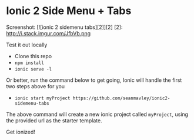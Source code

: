 # Ionic 2 Side Menu + Tabs

Screenshot:
[![ionic 2 sidemenu tabs][2]][2]
[2]: http://i.stack.imgur.com/JfbVb.png

Test it out locally
- Clone this repo
- `npm install`
- `ionic serve -l`

Or better, run the command below to get going, Ionic will handle the first two steps above for you
- `ionic start myProject https://github.com/seanmavley/ionic2-sidemenu-tabs`

The above command will create a new ionic project called `myProject`, using the provided url as the starter template.

Get ionized!
